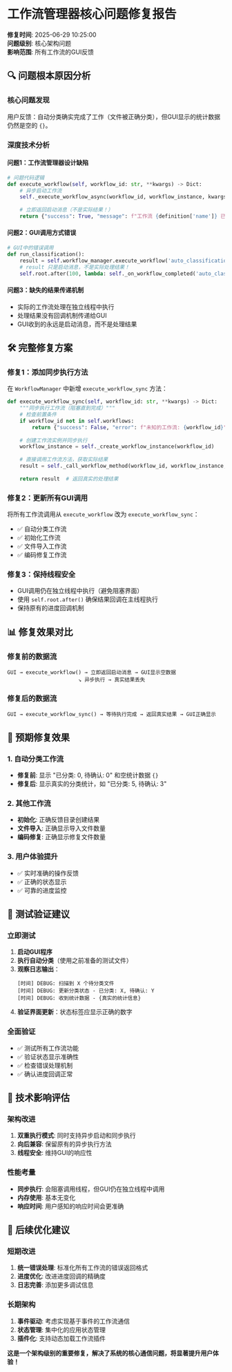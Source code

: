 # 工作流管理器核心问题修复报告

**修复时间**: 2025-06-29 10:25:00  
**问题级别**: 核心架构问题  
**影响范围**: 所有工作流的GUI反馈

## 🔍 问题根本原因分析

### 核心问题发现
用户反馈：自动分类确实完成了工作（文件被正确分类），但GUI显示的统计数据仍然是空的 `{}`。

### 深度技术分析

#### 问题1：工作流管理器设计缺陷
```python
# 问题代码逻辑
def execute_workflow(self, workflow_id: str, **kwargs) -> Dict:
    # 异步启动工作流
    self._execute_workflow_async(workflow_id, workflow_instance, kwargs)
    
    # 立即返回启动消息（不是实际结果！）
    return {"success": True, "message": f"工作流 {definition['name']} 已开始执行"}
```

#### 问题2：GUI调用方式错误
```python
# GUI中的错误调用
def run_classification():
    result = self.workflow_manager.execute_workflow('auto_classification', max_files=batch_size)
    # result 只是启动消息，不是实际处理结果！
    self.root.after(100, lambda: self._on_workflow_completed('auto_classification', result))
```

#### 问题3：缺失的结果传递机制
- 实际的工作流处理在独立线程中执行
- 处理结果没有回调机制传递给GUI
- GUI收到的永远是启动消息，而不是处理结果

## 🛠️ 完整修复方案

### 修复1：添加同步执行方法
在 `WorkflowManager` 中新增 `execute_workflow_sync` 方法：

```python
def execute_workflow_sync(self, workflow_id: str, **kwargs) -> Dict:
    """同步执行工作流（阻塞直到完成）"""
    # 检查前置条件
    if workflow_id not in self.workflows:
        return {"success": False, "error": f"未知的工作流: {workflow_id}"}
    
    # 创建工作流实例并同步执行
    workflow_instance = self._create_workflow_instance(workflow_id)
    
    # 直接调用工作流方法，获取实际结果
    result = self._call_workflow_method(workflow_id, workflow_instance, kwargs)
    
    return result  # 返回真实的处理结果
```

### 修复2：更新所有GUI调用
将所有工作流调用从 `execute_workflow` 改为 `execute_workflow_sync`：

- ✅ 自动分类工作流
- ✅ 初始化工作流  
- ✅ 文件导入工作流
- ✅ 编码修复工作流

### 修复3：保持线程安全
- GUI调用仍在独立线程中执行（避免阻塞界面）
- 使用 `self.root.after()` 确保结果回调在主线程执行
- 保持原有的进度回调机制

## 📊 修复效果对比

### 修复前的数据流
```
GUI → execute_workflow() → 立即返回启动消息 → GUI显示空数据
                       ↘ 异步执行 → 真实结果丢失
```

### 修复后的数据流
```
GUI → execute_workflow_sync() → 等待执行完成 → 返回真实结果 → GUI正确显示
```

## 🎯 预期修复效果

### 1. 自动分类工作流
- **修复前**: 显示 "已分类: 0, 待确认: 0" 和空统计数据 `{}`
- **修复后**: 显示真实的分类统计，如 "已分类: 5, 待确认: 3"

### 2. 其他工作流
- **初始化**: 正确反馈目录创建结果
- **文件导入**: 正确显示导入文件数量
- **编码修复**: 正确显示修复文件数量

### 3. 用户体验提升
- ✅ 实时准确的操作反馈
- ✅ 正确的状态显示
- ✅ 可靠的进度监控

## 🧪 测试验证建议

### 立即测试
1. **启动GUI程序**
2. **执行自动分类**（使用之前准备的测试文件）
3. **观察日志输出**：
   ```
   [时间] DEBUG: 扫描到 X 个待分类文件
   [时间] DEBUG: 更新分类状态 - 已分类: X, 待确认: Y
   [时间] DEBUG: 收到统计数据 - {真实的统计信息}
   ```
4. **验证界面更新**：状态标签应显示正确的数字

### 全面验证
- ✅ 测试所有工作流功能
- ✅ 验证状态显示准确性
- ✅ 检查错误处理机制
- ✅ 确认进度回调正常

## 📝 技术影响评估

### 架构改进
1. **双重执行模式**: 同时支持异步启动和同步执行
2. **向后兼容**: 保留原有的异步执行方法
3. **线程安全**: 维持GUI的响应性

### 性能考量
- **同步执行**: 会阻塞调用线程，但GUI仍在独立线程中调用
- **内存使用**: 基本无变化
- **响应时间**: 用户感知的响应时间会更准确

## 🚀 后续优化建议

### 短期改进
1. **统一错误处理**: 标准化所有工作流的错误返回格式
2. **进度优化**: 改进进度回调的精确度
3. **日志完善**: 添加更多调试信息

### 长期架构
1. **事件驱动**: 考虑实现基于事件的工作流通信
2. **状态管理**: 集中化的应用状态管理
3. **插件化**: 支持动态加载工作流插件

**这是一个架构级别的重要修复，解决了系统的核心通信问题，将显著提升用户体验！**
